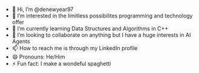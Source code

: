 - 👋 Hi, I’m @denewyear97
- 👀 I’m interested in the limitless possibilites programming and technology offer
- 🌱 I’m currently learning Data Structures and Algorithms in C++
- 💞️ I’m looking to collaborate on anything but I have a huge interests in AI Agents 
- 📫 How to reach me is through my LinkedIn profile
- 😄 Pronouns: He/Him
- ⚡ Fun fact: I make a wondeful spaghetti 

<!---
denewyear97/denewyear97 is a ✨ special ✨ repository because its `README.md` (this file) appears on your GitHub profile.
You can click the Preview link to take a look at your changes.
--->
